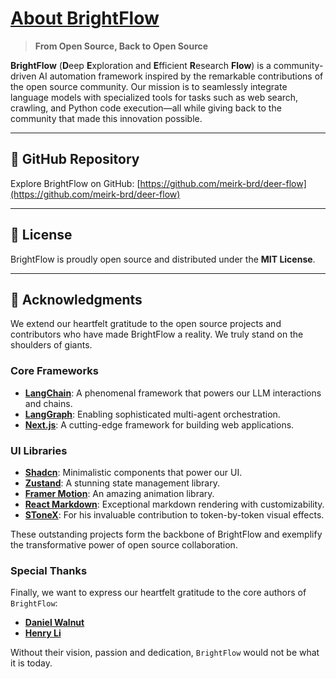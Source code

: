 #  [About BrightFlow](https://github.com/meirk-brd/deer-flow)

> **From Open Source, Back to Open Source**

**BrightFlow** (**D**eep **E**xploration and **E**fficient **R**esearch **Flow**) is a community-driven AI automation framework inspired by the remarkable contributions of the open source community. Our mission is to seamlessly integrate language models with specialized tools for tasks such as web search, crawling, and Python code execution—all while giving back to the community that made this innovation possible.

---

## 🌟 GitHub Repository

Explore BrightFlow on GitHub: [https://github.com/meirk-brd/deer-flow](https://github.com/meirk-brd/deer-flow)

---

## 📜 License

BrightFlow is proudly open source and distributed under the **MIT License**.

---

## 🙌 Acknowledgments

We extend our heartfelt gratitude to the open source projects and contributors who have made BrightFlow a reality. We truly stand on the shoulders of giants.

### Core Frameworks
- **[LangChain](https://github.com/langchain-ai/langchain)**: A phenomenal framework that powers our LLM interactions and chains.
- **[LangGraph](https://github.com/langchain-ai/langgraph)**: Enabling sophisticated multi-agent orchestration.
- **[Next.js](https://nextjs.org/)**: A cutting-edge framework for building web applications.

### UI Libraries
- **[Shadcn](https://ui.shadcn.com/)**: Minimalistic components that power our UI.
- **[Zustand](https://zustand.docs.pmnd.rs/)**: A stunning state management library.
- **[Framer Motion](https://www.framer.com/motion/)**: An amazing animation library.
- **[React Markdown](https://www.npmjs.com/package/react-markdown)**: Exceptional markdown rendering with customizability.
- **[SToneX](https://github.com/stonexer)**: For his invaluable contribution to token-by-token visual effects.

These outstanding projects form the backbone of BrightFlow and exemplify the transformative power of open source collaboration.

### Special Thanks
Finally, we want to express our heartfelt gratitude to the core authors of `BrightFlow`:

- **[Daniel Walnut](https://github.com/hetaoBackend/)**
- **[Henry Li](https://github.com/magiccube/)**

Without their vision, passion and dedication, `BrightFlow` would not be what it is today.
